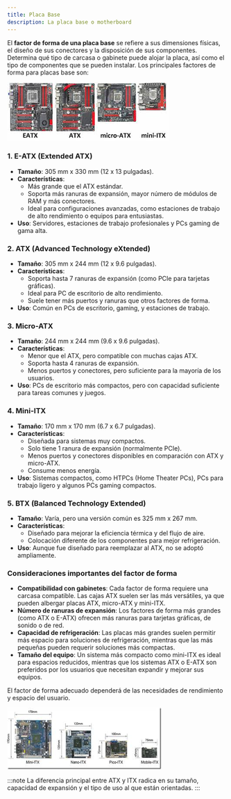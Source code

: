 ```yaml
---
title: Placa Base
description: La placa base o motherboard
---
```


El **factor de forma de una placa base** se refiere a sus dimensiones físicas, el diseño de sus conectores y la disposición de sus componentes. Determina qué tipo de carcasa o gabinete puede alojar la placa, así como el tipo de componentes que se pueden instalar. Los principales factores de forma para placas base son:

![Sucesión de placas desde EATX hasta miniATX](../../../assets/ut1/placas1.jpg)
### 1. **E-ATX (Extended ATX)**
   - **Tamaño**: 305 mm x 330 mm (12 x 13 pulgadas).
   - **Características**: 
     - Más grande que el ATX estándar.
     - Soporta más ranuras de expansión, mayor número de módulos de RAM y más conectores.
     - Ideal para configuraciones avanzadas, como estaciones de trabajo de alto rendimiento o equipos para entusiastas.
   - **Uso**: Servidores, estaciones de trabajo profesionales y PCs gaming de gama alta.

### 2. **ATX (Advanced Technology eXtended)**
   - **Tamaño**: 305 mm x 244 mm (12 x 9.6 pulgadas).
   - **Características**: 
     - Soporta hasta 7 ranuras de expansión (como PCIe para tarjetas gráficas).
     - Ideal para PC de escritorio de alto rendimiento.
     - Suele tener más puertos y ranuras que otros factores de forma.
   - **Uso**: Común en PCs de escritorio, gaming, y estaciones de trabajo.

### 3. **Micro-ATX**
   - **Tamaño**: 244 mm x 244 mm (9.6 x 9.6 pulgadas).
   - **Características**: 
     - Menor que el ATX, pero compatible con muchas cajas ATX.
     - Soporta hasta 4 ranuras de expansión.
     - Menos puertos y conectores, pero suficiente para la mayoría de los usuarios.
   - **Uso**: PCs de escritorio más compactos, pero con capacidad suficiente para tareas comunes y juegos.

### 4. **Mini-ITX**
   - **Tamaño**: 170 mm x 170 mm (6.7 x 6.7 pulgadas).
   - **Características**: 
     - Diseñada para sistemas muy compactos.
     - Solo tiene 1 ranura de expansión (normalmente PCIe).
     - Menos puertos y conectores disponibles en comparación con ATX y micro-ATX.
     - Consume menos energía.
   - **Uso**: Sistemas compactos, como HTPCs (Home Theater PCs), PCs para trabajo ligero y algunos PCs gaming compactos.




### 5. **BTX (Balanced Technology Extended)** 
   - **Tamaño**: Varía, pero una versión común es 325 mm x 267 mm.
   - **Características**: 
     - Diseñado para mejorar la eficiencia térmica y del flujo de aire.
     - Colocación diferente de los componentes para mejor refrigeración.
   - **Uso**: Aunque fue diseñado para reemplazar al ATX, no se adoptó ampliamente.

### Consideraciones importantes del factor de forma
- **Compatibilidad con gabinetes**: Cada factor de forma requiere una carcasa compatible. Las cajas ATX suelen ser las más versátiles, ya que pueden albergar placas ATX, micro-ATX y mini-ITX.
- **Número de ranuras de expansión**: Los factores de forma más grandes (como ATX o E-ATX) ofrecen más ranuras para tarjetas gráficas, de sonido o de red.
- **Capacidad de refrigeración**: Las placas más grandes suelen permitir más espacio para soluciones de refrigeración, mientras que las más pequeñas pueden requerir soluciones más compactas.
- **Tamaño del equipo**: Un sistema más compacto como mini-ITX es ideal para espacios reducidos, mientras que los sistemas ATX o E-ATX son preferidos por los usuarios que necesitan expandir y mejorar sus equipos.

El factor de forma adecuado dependerá de las necesidades de rendimiento y espacio del usuario.

![Sucesión de placas desde miniATX hasta microATX](../../../assets/ut1/placas2.jpg)

:::note
La diferencia principal entre ATX y ITX radica en su tamaño, capacidad de expansión y el tipo de uso al que están orientadas.
:::
